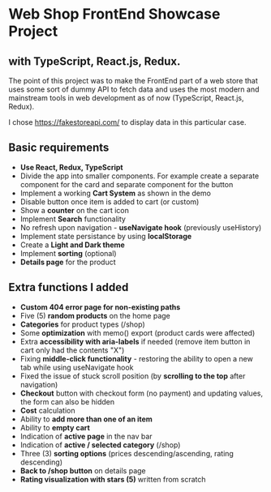 # Web Shop FrontEnd Showcase Project
## with TypeScript, React.js, Redux.

The point of this project was to make the FrontEnd part of a web store that uses some sort of dummy API to fetch data and uses the most modern and mainstream tools in web development as of now (TypeScript, React.js, Redux).

I chose https://fakestoreapi.com/ to display data in this particular case.

## Basic requirements
- **Use React, Redux, TypeScript**
- Divide the app into smaller components. For example create a separate component for the card and separate component for the button
- Implement a working **Cart System** as shown in the demo
- Disable button once item is added to cart (or custom)
- Show a **counter** on the cart icon
- Implement **Search** functionality
- No refresh upon navigation - **useNavigate hook** (previously useHistory)
- Implement state persistance by using **localStorage**
- Create a **Light and Dark theme**
- Implement **sorting** (optional)
- **Details page** for the product

## Extra functions I added
- **Custom 404 error page for non-existing paths**
- Five (5) **random products** on the home page
- **Categories** for product types (/shop)
- Some **optimization** with memo() export (product cards were affected)
- Extra **accessibility with aria-labels** if needed (remove item button in cart only had the contents "X")
- Fixing **middle-click functionality** - restoring the ability to open a new tab while using useNavigate hook
- Fixed the issue of stuck scroll position (by **scrolling to the top** after navigation)
- **Checkout** button with checkout form (no payment) and updating values, the form can also be hidden
- **Cost** calculation
- Ability to **add more than one of an item**
- Ability to **empty cart**
- Indication of **active page** in the nav bar
- Indication of **active / selected category** (/shop)
- Three (3) **sorting options** (prices descending/ascending, rating descending)
- **Back to /shop button** on details page
- **Rating visualization with stars (5)** written from scratch
  